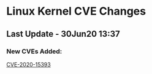 
# **Linux Kernel CVE Changes**

## Last Update - 30Jun20 13:37

### **New CVEs Added:**

[CVE-2020-15393](cves/CVE-2020-15393)  


